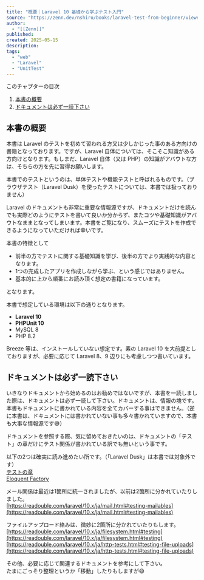 ```yaml
---
title: "概要｜Laravel 10 基礎から学ぶテスト入門"
source: "https://zenn.dev/nshiro/books/laravel-test-from-beginner/viewer/overview"
author:
  - "[[Zenn]]"
published:
created: 2025-05-15
description:
tags:
  - "web"
  - "Laravel"
  - "UnitTest"
---
```

このチャプターの目次

1. [本書の概要](https://zenn.dev/nshiro/books/laravel-test-from-beginner/viewer/#%E6%9C%AC%E6%9B%B8%E3%81%AE%E6%A6%82%E8%A6%81)
2. [ドキュメントは必ず一読下さい](https://zenn.dev/nshiro/books/laravel-test-from-beginner/viewer/#%E3%83%89%E3%82%AD%E3%83%A5%E3%83%A1%E3%83%B3%E3%83%88%E3%81%AF%E5%BF%85%E3%81%9A%E4%B8%80%E8%AA%AD%E4%B8%8B%E3%81%95%E3%81%84)

## 本書の概要

本書は Laravel のテストを初めて習われる方又は少しかじった事のある方向けの書籍となっております。ですが、Laravel 自体については、そこそこ知識がある方向けとなります。もしまだ、Laravel 自体（又は PHP）の知識がアバウトな方は、そちらの方を先に習得お願いします。

本書でのテストというのは、単体テストや機能テストと呼ばれるものです。（ブラウザテスト（Laravel Dusk）を使ったテストについては、本書では扱っておりません）

Laravel のドキュメントも非常に重要な情報源ですが、ドキュメントだけを読んでも実際どのようにテストを書いて良いか分からず、またコツや基礎知識がアバウトなままとなってしまいます。本書をご覧になり、スムーズにテストを作成できるようになっていただければ幸いです。

本書の特徴として

- 前半の方でテストに関する基礎知識を学び、後半の方でより実践的な内容となります。
- 1つの完成したアプリを作成しながら学ぶ、という感じではありません。
- 基本的に上から順番にお読み頂く想定の書籍になっています。

となります。

本書で想定している環境は以下の通りとなります。

- **Laravel 10**
- **PHPUnit 10**
- MySQL 8
- PHP 8.2

Breeze 等は、インストールしていない想定です。素の Laravel 10 を大前提としておりますが、必要に応じて Laravel 8、9 辺りにも考慮しつつ書いています。

## ドキュメントは必ず一読下さい

いきなりドキュメントから始めるのはお勧めではないですが、本書を一読しました際は、ドキュメントは必ず一読して下さい。ドキュメントは、情報の塊です。本書もドキュメントに書かれている内容を全てカバーする事はできません。（逆に本書は、ドキュメントには書かれていない事も多々書かれていますので、本書も大事な情報源です😅）

ドキュメントを参照する際、気に留めておきたいのは、ドキュメントの「テスト」の章だけにテスト関係が書かれている訳でも無いという事です。

以下の2つは確実に読み進めたい所です。（「Laravel Dusk」は本書では対象外です）  
[テストの章](https://readouble.com/laravel/10.x/ja/testing.html)  
[Eloquent Factory](https://readouble.com/laravel/10.x/ja/eloquent-factories.html)

メール関係は最近は1箇所に統一されましたが、以前は2箇所に分かれていたりしました。  
[https://readouble.com/laravel/10.x/ja/mail.html#testing-mailables](https://readouble.com/laravel/10.x/ja/mail.html#testing-mailables)

ファイルアップロード絡みは、微妙に2箇所に分かれていたりもします。  
[https://readouble.com/laravel/10.x/ja/filesystem.html#testing](https://readouble.com/laravel/10.x/ja/filesystem.html#testing)  
[https://readouble.com/laravel/10.x/ja/http-tests.html#testing-file-uploads](https://readouble.com/laravel/10.x/ja/http-tests.html#testing-file-uploads)

その他、必要に応じて関連するドキュメントを参考にして下さい。  
たまにごっそり整理というか「移動」したりもしますが😅